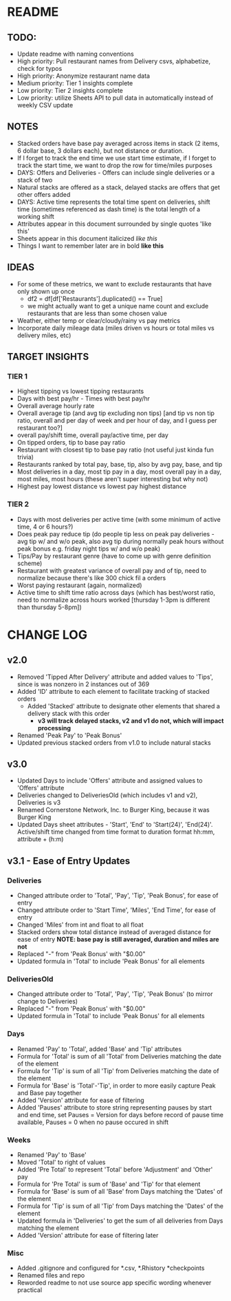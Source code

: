 # README

## TODO:
- Update readme with naming conventions
- High priority: Pull restaurant names from Delivery csvs, alphabetize, check for typos
- High priority: Anonymize restaurant name data
- Medium priority: Tier 1 insights complete
- Low priority: Tier 2 insights complete
- Low priority: utilize Sheets API to pull data in automatically instead of weekly CSV update

## NOTES
- Stacked orders have base pay averaged across items in stack (2 items, 6 dollar base, 3 dollars each), but not distance or duration.
- If I forget to track the end time we use start time estimate, if I forget to track the start time, we want to drop the row for time/miles purposes
- DAYS: Offers and Deliveries - Offers can include single deliveries or a stack of two
- Natural stacks are offered as a stack, delayed stacks are offers that get other offers added
- DAYS: Active time represents the total time spent on deliveries, shift time (sometimes referenced as dash time) is the total length of a working shift
- Attributes appear in this document surrounded by single quotes 'like this'
- Sheets appear in this document italicized *like this*
- Things I want to remember later are in bold **like this**

## IDEAS
- For some of these metrics, we want to exclude restaurants that have only shown up once
	- df2 = df[df['Restaurants'].duplicated() == True] 
	- we might actually want to get a unique name count and exclude restaurants that are less than some chosen value
- Weather, either temp or clear/cloudy/rainy vs pay metrics
- Incorporate daily mileage data (miles driven vs hours or total miles vs delivery miles, etc)

## TARGET INSIGHTS
### TIER 1
- Highest tipping vs lowest tipping restaurants
- Days with best pay/hr - Times with best pay/hr
- Overall average hourly rate
- Overall average tip (and avg tip excluding non tips) [and tip vs non tip ratio, overall and per day of week and per hour of day, and I guess per restaurant too?]
- overall pay/shift time, overall pay/active time, per day
- On tipped orders, tip to base pay ratio
- Restaurant with closest tip to base pay ratio (not useful just kinda fun trivia)
- Restaurants ranked by total pay, base, tip, also by avg pay, base, and tip
- Most deliveries in a day, most tip pay in a day, most overall pay in a day, most miles, most hours (these aren't super interesting but why not)
- Highest pay lowest distance vs lowest pay highest distance
### TIER 2
- Days with most deliveries per active time (with some minimum of active time, 4 or 6 hours?)
- Does peak pay reduce tip (do people tip less on peak pay deliveries - avg tip w/ and w/o peak, also avg tip during normally peak hours without peak bonus e.g. friday night tips w/ and w/o peak)
- Tips/Pay by restaurant genre (have to come up with genre definition scheme)
- Restaurant with greatest variance of overall pay and of tip, need to normalize because there's like 300 chick fil a orders
- Worst paying restaurant (again, normalized)
- Active time to shift time ratio across days (which has best/worst ratio, need to normalize across hours worked [thursday 1-3pm is different than thursday 5-8pm])



# CHANGE LOG

## v2.0
- Removed 'Tipped After Delivery' attribute and added values to 'Tips', since is was nonzero in 2 instances out of 369
- Added 'ID' attribute to each element to facilitate tracking of stacked orders
	- Added 'Stacked' attribute to designate other elements that shared a delivery stack with this order
		- **v3 will track delayed stacks, v2 and v1 do not, which will impact processing**
- Renamed 'Peak Pay' to 'Peak Bonus'
- Updated previous stacked orders from v1.0 to include natural stacks

## v3.0
- Updated Days to include 'Offers' attribute and assigned values to 'Offers' attribute
- Deliveries changed to DeliveriesOld (which includes v1 and v2), Deliveries is v3
- Renamed Cornerstone Network, Inc. to Burger King, because it was Burger King
- Updated Days sheet attributes - 'Start', 'End' to 'Start(24)', 'End(24)'. Active/shift time changed from time format to duration format hh:mm, attribute + (h:m)

## v3.1 - Ease of Entry Updates
### Deliveries
- Changed attribute order to 'Total', 'Pay', 'Tip', 'Peak Bonus', for ease of entry
- Changed attribute order to 'Start Time', 'Miles', 'End Time', for ease of entry
- Changed 'Miles' from int and float to all float
- Stacked orders show total distance instead of averaged distance for ease of entry **NOTE: base pay is still averaged, duration and miles are not**
- Replaced "-" from 'Peak Bonus' with "$0.00"
- Updated formula in 'Total' to include 'Peak Bonus' for all elements 
### DeliveriesOld
- Changed attribute order to 'Total', 'Pay', 'Tip', 'Peak Bonus' (to mirror change to Deliveries)
- Replaced "-" from 'Peak Bonus' with "$0.00"
- Updated formula in 'Total' to include 'Peak Bonus' for all elements
### Days
- Renamed 'Pay' to 'Total', added 'Base' and 'Tip' attributes
- Formula for 'Total' is sum of all 'Total' from Deliveries matching the date of the element 
- Formula for 'Tip' is sum of all 'Tip' from Deliveries matching the date of the element
- Formula for 'Base' is 'Total'-'Tip', in order to more easily capture Peak and Base pay together
- Added 'Version' attribute for ease of filtering 
- Added 'Pauses' attribute to store string representing pauses by start and end time, set Pauses = Version for days before record of pause time available, Pauses = 0 when no pause occured in shift
### Weeks
- Renamed 'Pay' to 'Base'
- Moved 'Total' to right of values
- Added 'Pre Total' to represent 'Total' before 'Adjustment' and 'Other' pay
- Formula for 'Pre Total' is sum of 'Base' and 'Tip' for that element
- Formula for 'Base' is sum of all 'Base' from Days matching the 'Dates' of the element
- Formula for 'Tip' is sum of all 'Tip' from Days matching the 'Dates' of the element
- Updated formula in 'Deliveries' to get the sum of all deliveries from Days matching the element
- Added 'Version' attribute for ease of filtering later
### Misc
- Added .gitignore and configured for *.csv, *.Rhistory *checkpoints
- Renamed files and repo
- Reworded readme to not use source app specific wording whenever practical

